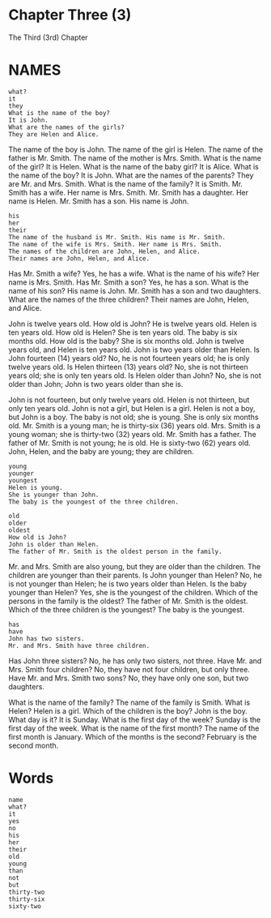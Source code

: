 # Chapter Three (3)
The Third (3rd) Chapter
# NAMES

```
what?
it
they
What is the name of the boy?
It is John.
What are the names of the girls?
They are Helen and Alice.
```

The name of the boy is John. The name of the girl is Helen. The name of the father is Mr. Smith. The name of the mother is Mrs. Smith. What is the name of the girl? It is Helen. What is the name of the baby girl? It is Alice. What is the name of the boy? It is John. What are the names of the parents? They are Mr. and Mrs. Smith. What is the name of the family? It is Smith. Mr. Smith has a wife. Her name is Mrs. Smith. Mr. Smith has a daughter. Her name is Helen. Mr. Smith has a son. His name is John.

```
his
her
their
The name of the husband is Mr. Smith. His name is Mr. Smith.
The name of the wife is Mrs. Smith. Her name is Mrs. Smith.
The names of the children are John, Helen, and Alice.
Their names are John, Helen, and Alice.
```

Has Mr. Smith a wife? Yes, he has a wife. What is the name of his wife? Her name is Mrs. Smith. Has Mr. Smith a son? Yes, he has a son. What is the name of his son? His name is John. Mr. Smith has a son and two daughters. What are the names of the three children? Their names are John, Helen, and Alice.

John is twelve years old. How old is John? He is twelve years old. Helen is ten years old. How old is Helen? She is ten years old. The baby is six months old. How old is the baby? She is six months old. John is twelve years old, and Helen is ten years old. John is two years older than Helen. Is John fourteen (14) years old? No, he is not fourteen years old; he is only twelve years old. Is Helen thirteen (13) years old? No, she is not thirteen years old; she is only ten years old. Is Helen older than John? No, she is not older than John; John is two years older than she is.

John is not fourteen, but only twelve years old. Helen is not thirteen, but only ten years old. John is not a girl, but Helen is a girl. Helen is not a boy, but John is a boy. The baby is not old; she is young. She is only six months old. Mr. Smith is a young man; he is thirty-six (36) years old. Mrs. Smith is a young woman; she is thirty-two (32) years old. Mr. Smith has a father. The father of Mr. Smith is not young; he is old. He is sixty-two (62) years old. John, Helen, and the baby are young; they are children.

```
young
younger
youngest
Helen is young.
She is younger than John.
The baby is the youngest of the three children.
```

```
old
older
oldest
How old is John?
John is older than Helen.
The father of Mr. Smith is the oldest person in the family.
```

Mr. and Mrs. Smith are also young, but they are older than the children. The children are younger than their parents. Is John younger than Helen? No, he is not younger than Helen; he is two years older than Helen. Is the baby younger than Helen? Yes, she is the youngest of the children. Which of the persons in the family is the oldest? The father of Mr. Smith is the oldest. Which of the three children is the youngest? The baby is the youngest.

```
has
have
John has two sisters.
Mr. and Mrs. Smith have three children.
```

Has John three sisters? No, he has only two sisters, not three. Have Mr. and Mrs. Smith four children? No, they have not four children, but only three. Have Mr. and Mrs. Smith two sons? No, they have only one son, but two daughters.

What is the name of the family? The name of the family is Smith. What is Helen? Helen is a girl. Which of the children is the boy? John is the boy. What day is it? It is Sunday. What is the first day of the week? Sunday is the first day of the week. What is the name of the first month? The name of the first month is January. Which of the months is the second? February is the second month.

# Words

```
name
what?
it
yes
no
his
her
their
old
young
than
not
but
thirty-two
thirty-six
sixty-two
```
